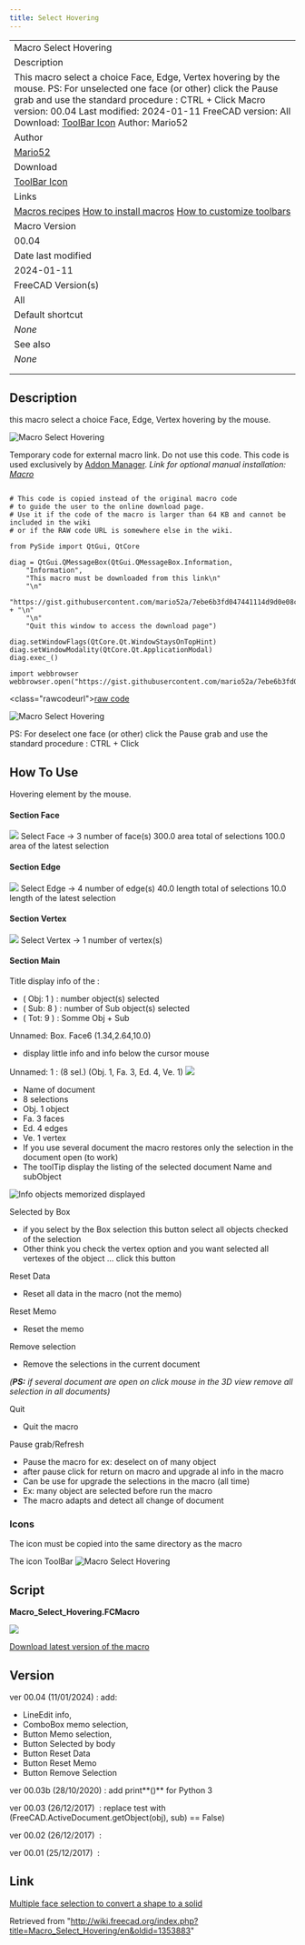 ```yaml
---
title: Select Hovering
---
```


|                                                                                                                                                                                                                                                                                                                                                                    |
| ------------------------------------------------------------------------------------------------------------------------------------------------------------------------------------------------------------------------------------------------------------------------------------------------------------------------------------------------------------------ |
| Macro Select Hovering                                                                                                                                                                                                                                                                                                                                              |
| Description                                                                                                                                                                                                                                                                                                                                                        |
| This macro select a choice Face, Edge, Vertex hovering by the mouse. PS: For unselected one face (or other) click the Pause grab and use the standard procedure : CTRL + Click Macro version: 00.04 Last modified: 2024-01-11 FreeCAD version: All Download: [ToolBar Icon](https://www.freecadweb.org/wiki/images/d/d8/Macro_Select_Hovering.png) Author: Mario52 |
| Author                                                                                                                                                                                                                                                                                                                                                             |
| [Mario52](/User:Mario52 "User:Mario52")                                                                                                                                                                                                                                                                                                                            |
| Download                                                                                                                                                                                                                                                                                                                                                           |
| [ToolBar Icon](https://www.freecadweb.org/wiki/images/d/d8/Macro_Select_Hovering.png)                                                                                                                                                                                                                                                                              |
| Links                                                                                                                                                                                                                                                                                                                                                              |
| [Macros recipes](/Macros_recipes "Macros recipes") [How to install macros](/How_to_install_macros "How to install macros") [How to customize toolbars](/Customize_Toolbars "Customize Toolbars")                                                                                                                                                                   |
| Macro Version                                                                                                                                                                                                                                                                                                                                                      |
| 00.04                                                                                                                                                                                                                                                                                                                                                              |
| Date last modified                                                                                                                                                                                                                                                                                                                                                 |
| 2024-01-11                                                                                                                                                                                                                                                                                                                                                         |
| FreeCAD Version(s)                                                                                                                                                                                                                                                                                                                                                 |
| All                                                                                                                                                                                                                                                                                                                                                                |
| Default shortcut                                                                                                                                                                                                                                                                                                                                                   |
| _None_                                                                                                                                                                                                                                                                                                                                                             |
| See also                                                                                                                                                                                                                                                                                                                                                           |
| _None_                                                                                                                                                                                                                                                                                                                                                             |
|                                                                                                                                                                                                                                                                                                                                                                    |
|                                                                                                                                                                                                                                                                                                                                                                    |

## Description

this macro select a choice Face, Edge, Vertex hovering by the mouse.

![Macro Select Hovering](/images/Select_Hovering00.gif)

Temporary code for external macro link. Do not use this code. This code is used exclusively by [Addon Manager](/Std_AddonMgr "Std AddonMgr"). _Link for optional manual installation: [Macro](https://gist.githubusercontent.com/mario52a/7ebe6b3fd047441114d9d0e08ceddd63/raw/f9dea03a0327b48c76a7c3e9d7cd391b5093a8cf/Macro%2520Select%2520Hovering.FCMacro)_

```

# This code is copied instead of the original macro code
# to guide the user to the online download page.
# Use it if the code of the macro is larger than 64 KB and cannot be included in the wiki
# or if the RAW code URL is somewhere else in the wiki.

from PySide import QtGui, QtCore

diag = QtGui.QMessageBox(QtGui.QMessageBox.Information,
    "Information",
    "This macro must be downloaded from this link\n"
    "\n"
    "https://gist.githubusercontent.com/mario52a/7ebe6b3fd047441114d9d0e08ceddd63/raw/f9dea03a0327b48c76a7c3e9d7cd391b5093a8cf/Macro%2520Select%2520Hovering.FCMacro" + "\n"
    "\n"
    "Quit this window to access the download page")

diag.setWindowFlags(QtCore.Qt.WindowStaysOnTopHint)
diag.setWindowModality(QtCore.Qt.ApplicationModal)
diag.exec_()

import webbrowser
webbrowser.open("https://gist.githubusercontent.com/mario52a/7ebe6b3fd047441114d9d0e08ceddd63/raw/f9dea03a0327b48c76a7c3e9d7cd391b5093a8cf/Macro%2520Select%2520Hovering.FCMacro")

```

<class="rawcodeurl"><a href="<https://gist.githubusercontent.com/mario52a/7ebe6b3fd047441114d9d0e08ceddd63/raw/f9dea03a0327b48c76a7c3e9d7cd391b5093a8cf/Macro%2520Select%2520Hovering.FCMacro>">raw code</a>

![Macro Select Hovering](/images/Macro_Select_Hovering_00.png)

PS: For deselect one face (or other) click the Pause grab and use the standard procedure : CTRL + Click

## How To Use

Hovering element by the mouse.

#### Section Face

![](/images/CheckBoxFalse.svg) Select Face → 3 number of face(s)
300.0 area total of selections
100.0 area of the latest selection

#### Section Edge

![](/images/CheckBoxFalse.svg) Select Edge → 4 number of edge(s)
40.0 length total of selections
10.0 length of the latest selection

#### Section Vertex

![](/images/CheckBoxFalse.svg) Select Vertex → 1 number of vertex(s)

#### Section Main

Title display info of the :

- ( Obj: 1 ) : number object(s) selected
- ( Sub: 8 ) : number of Sub object(s) selected
- ( Tot: 9 ) : Somme Obj + Sub

Unnamed: Box. Face6 (1.34,2.64,10.0)

- display little info and info below the cursor mouse

Unnamed: 1 : (8 sel.) (Obj. 1, Fa. 3, Ed. 4, Ve. 1) ![](/images/ComboBox.svg)

- Name of document
- 8 selections
- Obj. 1 object
- Fa. 3 faces
- Ed. 4 edges
- Ve. 1 vertex
- If you use several document the macro restores only the selection in the document open (to work)
- The toolTip display the listing of the selected document Name and subObject

![Info objects memorized displayed](/images/Macro_Select_Hovering_01.png)

Selected by Box

- if you select by the Box selection this button select all objects checked of the selection
- Other think you check the vertex option and you want selected all vertexes of the object ... click this button

Reset Data

- Reset all data in the macro (not the memo)

Reset Memo

- Reset the memo

Remove selection

- Remove the selections in the current document

_(**PS:** if several document are open on click mouse in the 3D view remove all selection in all documents)_

Quit

- Quit the macro

Pause grab/Refresh

- Pause the macro for ex: deselect on of many object
- after pause click for return on macro and upgrade al info in the macro
- Can be use for upgrade the selections in the macro (all time)
- Ex: many object are selected before run the macro
- The macro adapts and detect all change of document

### Icons

The icon must be copied into the same directory as the macro

The icon ToolBar ![Macro Select Hovering](/images/Macro_Select_Hovering.png)

## Script

**Macro_Select_Hovering.FCMacro**

[![](/images/Nuvola_apps_download_manager.png)](https://gist.github.com/mario52a/7ebe6b3fd047441114d9d0e08ceddd63)

[Download latest version of the macro](https://gist.github.com/mario52a/7ebe6b3fd047441114d9d0e08ceddd63)

## Version

ver 00.04 (11/01/2024) : add:

- LineEdit info,
- ComboBox memo selection,
- Button Memo selection,
- Button Selected by body
- Button Reset Data
- Button Reset Memo
- Button Remove Selection

ver 00.03b (28/10/2020) : add print**()** for Python 3

ver 00.03 (26/12/2017)  : replace test with (FreeCAD.ActiveDocument.getObject(obj), sub) == False)

ver 00.02 (26/12/2017)  :

ver 00.01 (25/12/2017)  :

## Link

[Multiple face selection to convert a shape to a solid](https://forum.freecadweb.org/viewtopic.php?f=3&t=26370)

Retrieved from "<http://wiki.freecad.org/index.php?title=Macro_Select_Hovering/en&oldid=1353883>"

